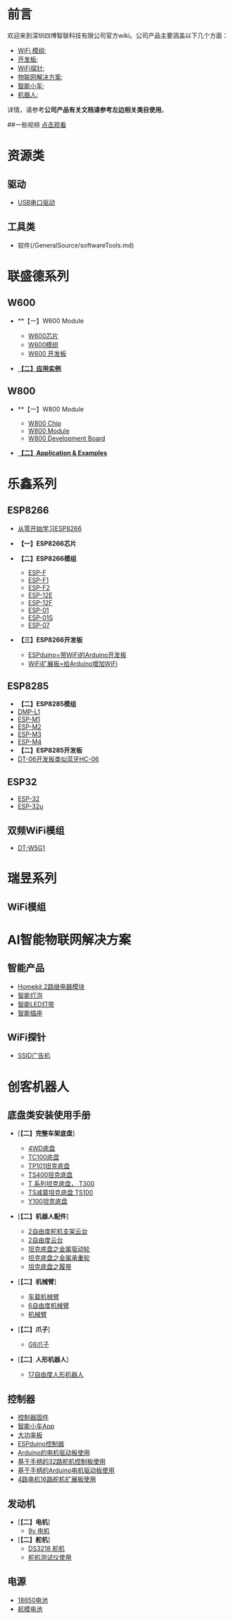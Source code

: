 # 前言

  欢迎来到深圳四博智联科技有限公司官方wiki。公司产品主要涵盖以下几个方面：
- [WiFi 模组](https://github.com/SmartArduino/DOITWiKi/wiki/扉页);
- [开发板](https://github.com/SmartArduino/DOITWiKi/wiki/扉页);
- [WiFi探针](https://github.com/SmartArduino/DOITWiKi/wiki/探针扉页);
- [物联网解决方案](https://github.com/SmartArduino/DOITWiKi/wiki/扉页);
- [智能小车](https://github.com/SmartArduino/DOITWiKi/wiki/扉页);
- [机器人](https://github.com/SmartArduino/DOITWiKi/wiki/扉页);

详情，请参考**公司产品有关文档请参考左边相关类目使用**。

\##一些视频 [点击观看](http://i.youku.com/i/UMjg3NjY2MDgxMg==/videos?spm=a2hzp.8244740.0.0)

# 资源类
## 驱动
  * [USB串口驱动](/GeneralSource/drivers.md)

## 工具类
  * 软件(/GeneralSource/softwareTools.md)

# 联盛德系列

## W600

* **【一】W600 Module
  * [W600芯片](C/C语言学习笔记-CH01-编程基础.md)
  * [W600模组](C/C语言学习笔记-CH02-基本语法.md)
  * [W600 开发板](C/C语言学习笔记-CH03-数组.md)
  
* [**【二】应用实例**](C/C-Code.md)



## W800

* **【一】W800 Module
  * [W800 Chip](C/C语言学习笔记-CH01-编程基础.md)
  * [W800 Module](C/C语言学习笔记-CH02-基本语法.md)
  * [W800 Development Board](C/C语言学习笔记-CH03-数组.md)
  
* [**【二】Application & Examples**](C/C-Code.md)


# 乐鑫系列

## ESP8266
* [从零开始学习ESP8266](ESPSeries/start/start.md)

* **【一】ESP8266芯片**
  
* **【二】ESP8266模组**
  * [ESP-F](ESPSeries/ESP8266/ESPF/espf.md)
  * [ESP-F1](ESPSeries/ESP8266/ESPF1/espf1.md)
  * [ESP-F2](ESPSeries/ESP8266/ESPF2/espf2.md)
  * [ESP-12E](ESPSeries/ESP8266/ESP12E/12e.md)
  * [ESP-12F](ESPSeries/ESP8266/ESP12F/esp12f.md)
  * [ESP-01](ESPSeries/ESP8266/ESP01/esp01.md)
  * [ESP-01S](ESPSeries/ESP8266/ESP01s/esp01s.md)
  * [ESP-07](ESPSeries/ESP8266/ESP07/esp07.md)
  
  
  
* **【三】ESP8266开发板**
  * [ESPduino=带WiFi的Arduino开发板](ESPSeries/ESP8266/ESPDUINO/espduino.md)
  * [WiFi扩展板=给Arduino增加WiFi](C/C语言学习笔记-CH03-数组.md)
  

## ESP8285

* **【二】ESP8285模组**
* [DMP-L1](ESPSeries/ESP8285/dmpl1/dmpl1.md)
* [ESP-M1](ESPSeries/ESP8285/espm1/espm1.md)
* [ESP-M2](ESPSeries/ESP8285/espm2/espm2.md)
* [ESP-M3](ESPSeries/ESP8285/espm3/espm3.md)
* [ESP-M4](ESPSeries/ESP8285/espm4/espm4.md)
* **【二】ESP8285开发板**
* [DT-06开发板类似蓝牙HC-06](ESPSeries/ESP8285/DT06/DT06.md)

## ESP32

* [ESP-32](/ESPSeries/ESP32/ESP32/esp32.md)
* [ESP-32u](ESPSeries/ESP32/ESP32u/esp32u.md)

## 双频WiFi模组

* [DT-W5G1](ESPSeries/W5G1/W15G.md)

# 瑞昱系列

## WiFi模组




# AI智能物联网解决方案

## 智能产品

* [Homekit 2路继电器模块](SmartProduct/homekit2relay/homekitrelay.md)
* [智能灯泡](OJ/README.md)
* [智能LED灯带](OJ/README.md)
* [智能插座](OJ/README.md)
## WiFi探针

* [SSID广告机](Prober/ssid/ssid.md)

# 创客机器人

## 底盘类安装使用手册

* [**【二】完整车架底盘**]
  * [4WD底盘](Robot/FrameChassis/4wdcarchassis/4wdcarchassis.md)
  * [TC100底盘](Robot/FrameChassis/TC100/tc100.md)
  * [TP101坦克底盘](Robot/FrameChassis/tp101/tp101.md)
  * [TS400坦克底盘](Robot/FrameChassis/TS400/ts100.md)
  * [T 系列坦克底盘， T300](Robot/FrameChassis/Tseriestank/Tseriest300.md)
  * [TS减震坦克底盘 TS100](Robot/FrameChassis/TStank/TStank.md)
  * [Y100坦克底盘](Robot/FrameChassis/Y100/Y100.md)
* [**【二】机器人配件**]
  * [2自由度舵机支架云台](Robot/FrameChassis/2dofbracket/2dofservobracket.md)
  * [2自由度云台](Robot/FrameChassis/2dofplatform/2dofplatform.md)
  * [坦克底盘之金属驱动轮](Robot/FrameChassis/MetaDrivingWheel/metaldrivingwheel.md)
  * [坦克底盘之金属承重轮](Robot/FrameChassis/MetalBearingWheel/MetalBearingWheel.md)
  * [坦克底盘之履带](Robot/FrameChassis/track/track.md)
* [**【二】机械臂**]
  * [车载机械臂](Robot/FrameChassis/cararm/cararm.md)
  * [6自由度机械臂](Robot/FrameChassis/gxrobotarm/gxrobotarm.md)
  * [机械臂](Robot/FrameChassis/robotarm/robotarm.md)
* [**【二】爪子**]
  * [G6爪子](Robot/FrameChassis/g6/g6.md)

* [**【二】人形机器人**]
  * [17自由度人形机器人](Robot/FrameChassis/17dof/17dofhumanod.md)

## 控制器

* [控制器固件](Robot/Controller/app/firmware.md)
* [智能小车App](Robot/Controller/app/AppforSmartCar.md)
* [大功率板](Robot/Controller/controller/BigPowerBoard.md)
* [ESPduino控制器](Robot/Controller/controller/espduinoController.md)
* [Arduino的电机驱动板使用](Robot/Controller/controller/unomotorshield.md)
* [基于手柄的32路舵机控制板使用](Robot/Controller/ps2/PS2SERVO32.md)
* [基于手柄的Arduino电机驱动板使用](Robot/Controller/ps2/ps2.md)
* [4路电机16路舵机扩展板使用](Robot/Controller/ps2/4motor16servo.md)

## 发动机
* [**【二】电机**]
  * [9v 电机](Robot/Engine/9vMotor/9vmotor.md)
* [**【二】舵机**]
  * [DS3218 舵机](Robot/Engine/ds3218/ds3218.md)
  * [舵机测试仪使用](Robot/Engine/servotester/servoTester.md)

## 电源

* [18650电池](FrontEnd/Vue/idea-to-vue.md)
* [航模电池](FrontEnd/Vue/vue-base-notes.md)



